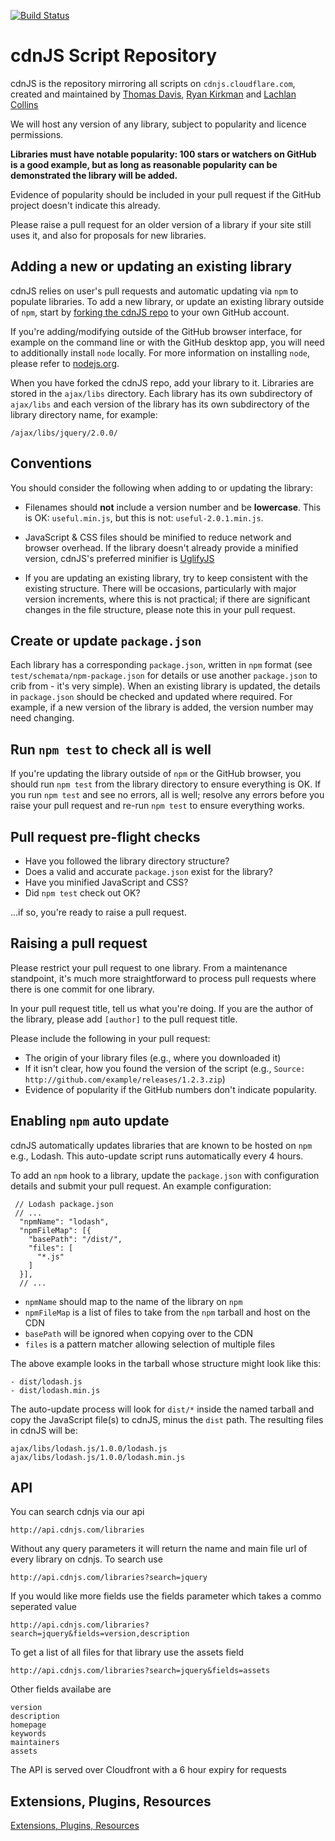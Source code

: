 <a href="http://travis-ci.org/cdnjs/cdnjs"><img src="https://secure.travis-ci.org/cdnjs/cdnjs.png" alt="Build Status" style="max-width:100%;"></a>

# cdnJS Script Repository

cdnJS is the repository mirroring all scripts on `cdnjs.cloudflare.com`, created and maintained by [Thomas Davis](https://twitter.com/neutralthoughts), [Ryan Kirkman](https://twitter.com/ryan_kirkman) and [Lachlan Collins](http://plus.google.com/116251728973496544370?prsrc=3)

We will host any version of any library, subject to popularity and licence permissions.

__Libraries must have notable popularity: 100 stars or watchers on GitHub is a good example, but as long as reasonable popularity can be demonstrated the library will be added.__

Evidence of popularity should be included in your pull request if the GitHub project doesn't indicate this already.

Please raise a pull request for an older version of a library if your site still uses it, and also for proposals for new libraries.

## Adding a new or updating an existing library

cdnJS relies on user's pull requests and automatic updating via `npm` to populate libraries. To add a new library, or update an existing library outside of `npm`, start by [forking the cdnJS repo](https://github.com/cdnjs/cdnjs/fork) to your own GitHub account.

If you're adding/modifying outside of the GitHub browser interface, for example on the command line or with the GitHub desktop app, you will need to additionally install `node` locally. For more information on installing `node`, please refer to [nodejs.org](http://nodejs.org).

When you have forked the cdnJS repo, add your library to it. Libraries are stored in the `ajax/libs` directory. Each library has its own subdirectory of `ajax/libs` and each version of the library has its own subdirectory of the library directory name, for example:

```
/ajax/libs/jquery/2.0.0/
```

## Conventions

You should consider the following when adding to or updating the library:

* Filenames should **not** include a version number and be **lowercase**. This is OK: `useful.min.js`, but this is not: `useful-2.0.1.min.js`.

* JavaScript & CSS files should be minified to reduce network and browser overhead. If the library doesn't already provide a minified version, cdnJS's preferred minifier is [UglifyJS](http://marijnhaverbeke.nl/uglifyjs "UglifyJS")

* If you are updating an existing library, try to keep consistent with the existing structure. There will be occasions, particularly with major version increments, where this is not practical; if there are significant changes in the file structure, please note this in your pull request.


## Create or update `package.json`

Each library has a corresponding `package.json`, written in `npm` format (see `test/schemata/npm-package.json` for details or use another `package.json` to crib from - it's very simple). When an existing library is updated, the details in `package.json` should be checked and updated where required. For example, if a new version of the library is added, the version number may need changing.

## Run `npm test` to check all is well

If you're updating the library outside of `npm` or the GitHub browser, you should run `npm test` from the library directory to ensure everything is OK. If you run `npm test` and see no errors, all is well; resolve any errors before you raise your pull request and re-run `npm test` to ensure everything works.

## Pull request pre-flight checks

* Have you followed the library directory structure?
* Does a valid and accurate `package.json` exist for the library?
* Have you minified JavaScript and CSS?
* Did `npm test` check out OK?

...if so, you're ready to raise a pull request.

## Raising a pull request

Please restrict your pull request to one library. From a maintenance standpoint, it's much more straightforward to process pull requests where there is one commit for one library.

In your pull request title, tell us what you're doing. If you are the author of the library, please add `[author]` to the pull request title.

Please include the following in your pull request:

* The origin of your library files (e.g., where you downloaded it)
* If it isn't clear, how you found the version of the script (e.g., `Source: http://github.com/example/releases/1.2.3.zip`)
* Evidence of popularity if the GitHub numbers don't indicate popularity.

## Enabling `npm` auto update

cdnJS automatically updates libraries that are known to be hosted on `npm` e.g., Lodash. This auto-update script runs automatically every 4 hours.

To add an `npm` hook to a library, update the `package.json` with configuration details and submit your pull request. An example configuration:

```
 // Lodash package.json
 // ...
  "npmName": "lodash",
  "npmFileMap": [{
    "basePath": "/dist/",
    "files": [
      "*.js"
    ]
  }],
  // ...
```

* `npmName` should map to the name of the library on `npm`
* `npmFileMap` is a list of files to take from the `npm` tarball and host on the CDN
* `basePath` will be ignored when copying over to the CDN
* `files` is a pattern matcher allowing selection of multiple files

The above example looks in the tarball whose structure might look like this:

```
- dist/lodash.js
- dist/lodash.min.js
```

The auto-update process will look for `dist/*` inside the named tarball and copy the JavaScript file(s) to cdnJS, minus the `dist` path. The resulting files in cdnJS will be: 

```
ajax/libs/lodash.js/1.0.0/lodash.js
ajax/libs/lodash.js/1.0.0/lodash.min.js
```

## API

You can search cdnjs via our api

```
http://api.cdnjs.com/libraries
```

Without any query parameters it will return the name and main file url of every library on cdnjs. To search use

```
http://api.cdnjs.com/libraries?search=jquery
```

If you would like more fields use the fields parameter which takes a commo seperated value

```
http://api.cdnjs.com/libraries?search=jquery&fields=version,description
```

To get a list of all files for that library use the assets field 

```
http://api.cdnjs.com/libraries?search=jquery&fields=assets
```

Other fields availabe are

```
version
description
homepage
keywords
maintainers
assets
```

The API is served over Cloudfront with a 6 hour expiry for requests


## Extensions, Plugins, Resources

[Extensions, Plugins, Resources](https://github.com/cdnjs/cdnjs/wiki/Extensions%2C-Plugins%2C-Resources)